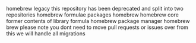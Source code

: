 homebrew legacy this repository has been deprecated and split into two repositories homebrew formulae packages homebrew homebrew core former contents of library formula homebrew package manager homebrew brew please note you dont need to move pull requests or issues over from this we will handle all migrations